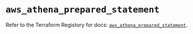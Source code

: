 # `aws_athena_prepared_statement`

Refer to the Terraform Registory for docs: [`aws_athena_prepared_statement`](https://registry.terraform.io/providers/hashicorp/aws/5.28.0/docs/resources/athena_prepared_statement).

